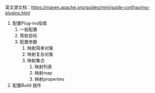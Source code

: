 英文源文档：https://maven.apache.org/guides/mini/guide-configuring-plugins.html

1. 配置Plug-ins指南
   1. 一般配置
   1. 帮助目标
   1. 配置参数
      1. 映射简单对象
      1. 映射复杂对象
      1. 映射集合
         1. 映射列表
         1. 映射map
         1. 映射properties
1. 配置Build 插件
